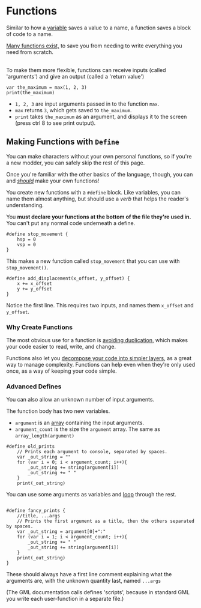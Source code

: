# Functions

Similar to how a [variable](variables.md) saves a value to a name, a function saves a block of code to a name.

[Many functions exist,](https://rivalsofaether.com/functions/) to save you from needing to write everything you need
from scratch.

\
To make them more flexible, functions can receive inputs (called 'arguments') and give an output (called a 'return
value')

```gml
var the_maximum = max(1, 2, 3)
print(the_maximum)
```

- `1, 2, 3` are input arguments passed in to the function `max`.
- `max` returns `3`, which gets saved to `the_maximum`.
- `print` takes `the_maximum` as an argument, and displays it to the screen (press ctrl 8 to see print output).

## Making Functions with `Define`

You can make characters without your own personal functions, so if you're a new modder, you can safely skip the rest of this page.

Once you're familiar with the other basics of the language, though, you can
and *[should](best_practices.md#writing-simple-code)* make your own functions!

You create new functions with a `#define` block. Like variables, you can name them almost anything, but should use
a *verb* that helps the reader's understanding.

You **must declare your functions at the bottom of the file they're used in.** You can't put any normal code underneath
a define.

```gml
#define stop_movement {
    hsp = 0
    vsp = 0
}
```

This makes a new function called `stop_movement` that you can use with `stop_movement()`.

```gml
#define add_displacement(x_offset, y_offset) {
    x += x_offset
    y += y_offset
}
```

Notice the first line. This requires two inputs, and names them `x_offset` and `y_offset`.

### Why Create Functions

The most obvious use for a function is [avoiding duplication,](best_practices.md#behavior) which makes your code easier
to read, write, and change.

Functions also let you [decompose your code into simpler layers,](best_practices.md#writing-simple-code) as a great way to
manage complexity. Functions can help even when they're only used once, as a way of keeping your code simple.

### Advanced Defines

You can also allow an unknown number of input arguments.

The function body has two new variables.

- `argument` is an [array](array.md) containing the input arguments.
- `argument_count` is the size the `argument` array. The same as `array_length(argument)`

```gml
#define old_prints
    // Prints each argument to console, separated by spaces.
    var _out_string = ""
    for (var i = 0; i < argument_count; i++){
        _out_string += string(argument[i])
        _out_string += " "
    }
    print(_out_string)
```

You can use some arguments as variables and [loop](array.md#for-loop) through the rest.

```gml

#define fancy_prints {
    //title, ...args
    // Prints the first argument as a title, then the others separated by spaces.
    var _out_string = argument[0]+":"
    for (var i = 1; i < argument_count; i++){
        _out_string += " "
        _out_string += string(argument[i])
    }
    print(_out_string)
}
```

These should always have a first line comment explaining what the arguments are, with the unknown quantity last,
named `...args`

(The GML documentation calls defines 'scripts', because in standard GML you write each user-function in a
separate file.)
